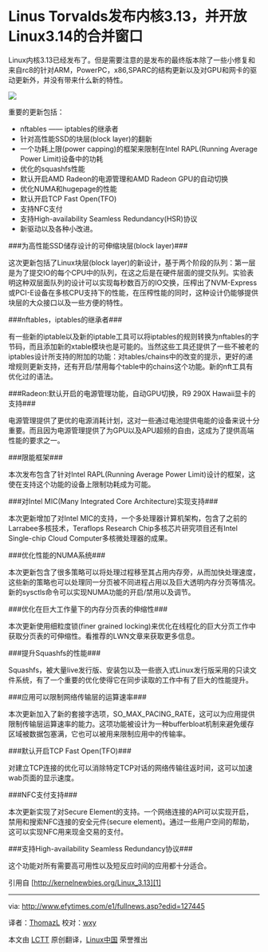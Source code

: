 Linus Torvalds发布内核3.13，并开放Linux3.14的合并窗口
==============================================================================
Linux内核3.13已经发布了。但是需要注意的是发布的最终版本除了一些小修复和来自rc8的针对ARM，PowerPC，x86,SPARC的结构更新以及对GPU和网卡的驱动更新外，并没有带来什么新的特性。

![](http://www.efytimes.com/admin/useradmin/photo/Z82K112446AM1212014.jpeg)

重要的更新包括：
- nftables —— iptables的继承者
- 针对高性能SSD的块层(block layer)的翻新
- 一个功耗上限(power capping)的框架来限制在Intel RAPL(Running Average Power Limit)设备中的功耗
- 优化的squashfs性能
- 默认开启AMD Radeon的电源管理和AMD Radeon GPU的自动切换
- 优化NUMA和hugepage的性能
- 默认开启TCP Fast Open(TFO)
- 支持NFC支付
- 支持High-availability Seamless Redundancy(HSR)协议
- 新驱动以及各种小改进。

###为高性能SSD储存设计的可伸缩块层(block layer)###

这次更新包括了Linux块层(block layer)的新设计，基于两个阶段的队列：第一层是为了提交IO的每个CPU中的队列，在这之后是在硬件层面的提交队列。实验表明这种双层面队列的设计可以实现每秒数百万的IO交换，压榨出了NVM-Express或PCI-E设备在多核CPU支持下的性能，在压榨性能的同时，这种设计仍能够提供块层的大众接口以及一些方便的特性。

###nftables，iptables的继承者###

有一些新的iptable以及新的iptable工具可以将iptables的规则转换为nftables的字节码，而且添加新的xtable模块也是可能的。当然这些工具还提供了一些不被老的iptables设计所支持的附加的功能：对tables/chains中的改变的提示，更好的递增规则更新支持，还有开启/禁用每个table中的chains这个功能。新的nft工具有优化过的语法。

###Radeon:默认开启的电源管理功能，自动GPU切换，R9 290X Hawaii显卡的支持###

电源管理提供了更优的电源消耗计划，这对一些通过电池提供电能的设备来说十分重要。而且因为电源管理提供了为GPU以及APU超频的自由，这成为了提供高端性能的要求之一。

###限能框架###

本次发布包含了针对Intel RAPL(Running Average Power Limit)设计的框架，这使在支持这个功能的设备上限制功耗成为可能。

###对Intel MIC(Many Integrated Core Architecture)实现支持###

本次更新增加了对Intel MIC的支持，一个多处理器计算机架构，包含了之前的Larrabee多核技术，Teraflops Research Chip多核芯片研究项目还有Intel Single-chip Cloud Computer多核微处理器的成果。

###优化性能的NUMA系统###

本次更新包含了很多策略可以将处理过程移至其占用内存旁，从而加快处理速度，这些新的策略也可以处理同一分页被不同进程占用以及巨大透明内存分页等情况。新的sysctls命令可以实现NUMA功能的开启/禁用以及调节。

###优化在巨大工作量下的内存分页表的伸缩性###

本次更新使用细粒度锁(finer grained locking)来优化在线程化的巨大分页工作中获取分页表的可伸缩性。看推荐的LWN文章来获取更多信息。

###提升Squashfs的性能###

Squashfs，被大量live发行版、安装包以及一些嵌入式Linux发行版采用的只读文件系统，有了一个重要的优化使得它在同步读取的工作中有了巨大的性能提升。

###应用可以限制网络传输层的运算速率###

本次更新加入了新的套接字选项，SO_MAX_PACING_RATE，这可以为应用提供限制传输层运算速率的能力。这项功能被设计为一种bufferbloat机制来避免缓存区域被数据包塞满，它也可以被用来限制应用中的传输率。

###默认开启TCP Fast Open(TFO)###

对建立TCP连接的优化可以消除特定TCP对话的网络传输往返时间，这可以加速wab页面的显示速度。

###NFC支付支持###

本次更新实现了对Secure Element的支持。一个网络连接的API可以实现开启，禁用和搜索NFC连接的安全元件(secure element)。通过一些用户空间的帮助，这可以实现NFC用来现金交易的支付。

###支持High-availability Seamless Redundancy协议###

这个功能对所有需要高可用性以及短反应时间的应用都十分适合。

引用自 [http://kernelnewbies.org/Linux_3.13][1]

------------------------------------------------------------------------------------

via: http://www.efytimes.com/e1/fullnews.asp?edid=127445

译者：[ThomazL](https://github.com/ThomazL) 校对：[wxy](https://github.com/wxy)

本文由 [LCTT](https://github.com/LCTT/TranslateProject) 原创翻译，[Linux中国](http://linux.cn/) 荣誉推出

[1]:http://kernelnewbies.org/Linux_3.13
